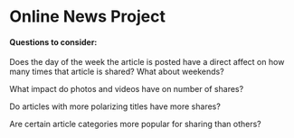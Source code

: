 # Online News Project

#### Questions to consider:

Does the day of the week the article is posted have a direct affect on how many times that article is shared? What about weekends?

What impact do photos and videos have on number of shares? 

Do articles with more polarizing titles have more shares?

Are certain article categories more popular for sharing than others?





